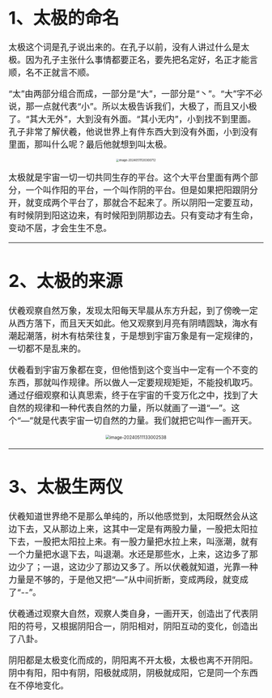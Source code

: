 <span style='font-size:17px'>

# 1、太极的命名

太极这个词是孔子说出来的。在孔子以前，没有人讲过什么是太极。因为孔子主张什么事情都要正名，要先把名定好，名正才能言顺，名不正就言不顺。



“太”由两部分组合而成，一部分是“大”，一部分是“丶”。“大”字不必说，那一点就代表“小”。所以太极告诉我们，大极了，而且又小极了。“其大无外”，大到没有外面。“其小无内”，小到找不到里面。孔子非常了解伏羲，他说世界上有件东西大到没有外面，小到没有里面，那叫什么呢？最后他就想到叫太极。

<center>
<img src="https://cdn.jsdelivr.net/gh/xmtxsec/picture/imgl/202405111203758.png" alt="image-20240511120300712" style="zoom: 33%;" />
</center>

太极就是宇宙一切一切共同生存的平台。这个大平台里面有两个部分，一个叫作阳的平台，一个叫作阴的平台。但是如果把阳跟阴分开，就变成两个平台了，那就合不起来了。所以阴阳一定要互动，有时候阴到阳这边来，有时候阳到阴那边去。只有变动才有生命，变动不居，才会生生不息。

------



# 2、太极的来源

伏羲观察自然万象，发现太阳每天早晨从东方升起，到了傍晚一定从西方落下，而且天天如此。他又观察到月亮有阴晴圆缺，海水有潮起潮落，树木有枯荣往复，于是想到宇宙万象是有一定规律的，一切都不是乱来的。



伏羲看到宇宙万象都在变，但他悟到这个变当中一定有一个不变的东西，那就叫作规律。所以做人一定要规规矩矩，不能投机取巧。通过仔细观察和认真思索，终于在宇宙的千变万化之中，找到了大自然的规律和一种代表自然的力量，所以就画了一道“—”。这个“—”就是代表宇宙一切自然的力量。我们就把它叫作一画开天。

<center>
<img src="https://cdn.jsdelivr.net/gh/xmtxsec/picture/imgl/202405111330578.png" alt="image-20240511133002538" style="zoom: 50%;" />
</center>

------



# 3、太极生两仪

伏羲知道世界绝不是那么单纯的，所以他感觉到，太阳既然会从这边下去，又从那边上来，这其中一定是有两股力量，一股把太阳拉下去，一股把太阳拉上来。有一股力量把水拉上来，叫涨潮，就有一个力量把水退下去，叫退潮。水还是那些水，上来，这边多了那边少了；一退，这边少了那边又多了。所以伏羲就知道，光靠一种力量是不够的，于是他又把“—”从中间折断，变成两段，就变成了“--”。



伏羲通过观察大自然，观察人类自身，一画开天，创造出了代表阴阳的符号，又根据阴阳合一，阴阳相对，阴阳互动的变化，创造出了八卦。



阴阳都是太极变化而成的，阴阳离不开太极，太极也离不开阴阳。阴中有阳，阳中有阴，阳极就成阴，阴极就成阳，它是同一个东西在不停地变化。

</span>